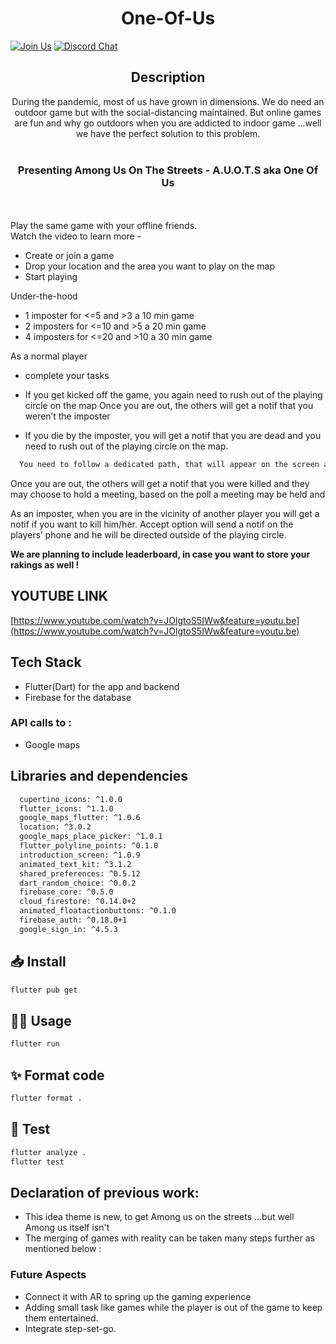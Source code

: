 <h1 align="center">One-Of-Us</h1>

[![Join Us](https://img.shields.io/badge/Join%20Us-One%20Of%20Us-red)](https://discord.gg/XmchMUZbdk)
[![Discord Chat](https://img.shields.io/discord/760928671698649098.svg)](https://discord.gg/XmchMUZbdk)


<h2 align="center">Description</h2>

<p align="center">During the pandemic, most of us have grown in dimensions. We do need an outdoor game but with the social-distancing maintained. But online games are fun and why go outdoors when you are addicted to indoor game ...well we have the perfect solution to this problem.<br><br><h3 align="center">Presenting Among Us On The Streets - A.U.O.T.S aka One Of Us</h3><br><br>Play the same game with your offline friends. <br>Watch the video to learn more - </p>


- Create or join a game
- Drop your location and the area you want to play on the map
- Start playing

Under-the-hood
- 1 imposter for <=5 and >3 a 10 min game
- 2 imposters for <=10 and >5 a 20 min game
- 4 imposters for <=20 and >10  a 30 min game

As a normal player
- complete your tasks
- If you get kicked off the game, you again need to rush out of the playing circle on the map
  Once you are out, the others will get a notif that you weren’t the imposter

- If you die by the imposter, you will get a notif that you are dead and you need to rush out of the playing circle on the map. 
```sh
  You need to follow a dedicated path, that will appear on the screen and not talk to anyone on your way to tell them about the imposter, common dont you want to play among us live ??
 ```  
 
Once you are out, the others will get a notif that you were killed and they may choose to hold a meeting, based on the poll a meeting may be held and 

As an imposter, when you are in the vicinity of another player you will get a notif if you want to kill him/her. Accept option will send a notif on the players’ phone and he will be directed outside of the playing circle.



__We are planning to include leaderboard, in case you want to store your rakings as well !__

## YOUTUBE LINK
[https://www.youtube.com/watch?v=JOlgtoS5IWw&feature=youtu.be](https://www.youtube.com/watch?v=JOlgtoS5IWw&feature=youtu.be)

## Tech Stack

- Flutter(Dart) for the app and backend
- Firebase for the database

### API calls to :

- Google maps

## Libraries and dependencies
```sh
  cupertino_icons: ^1.0.0
  flutter_icons: ^1.1.0  
  google_maps_flutter: ^1.0.6
  location: ^3.0.2
  google_maps_place_picker: ^1.0.1
  flutter_polyline_points: ^0.1.0
  introduction_screen: ^1.0.9
  animated_text_kit: ^3.1.2
  shared_preferences: ^0.5.12
  dart_random_choice: ^0.0.2
  firebase_core: ^0.5.0
  cloud_firestore: ^0.14.0+2
  animated_floatactionbuttons: ^0.1.0
  firebase_auth: ^0.18.0+1
  google_sign_in: ^4.5.3
```


## 📥 Install

```sh
flutter pub get
```

## 👷‍♂️ Usage

```sh
flutter run
```

## ✨ Format code

```sh
flutter format .
```

## 🧪 Test

```sh
flutter analyze .
flutter test
```

## Declaration of previous work:

- This idea theme is new, to get Among us on the streets ...but well Among us itself isn't
- The merging of games with reality can be taken many steps further as mentioned below :

### Future Aspects

- Connect it with AR to spring up the gaming experience
- Adding small task like games while the player is out of the game to keep them entertained.
- Integrate step-set-go.



